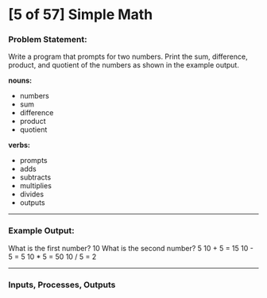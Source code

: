 # [5 of 57] Simple Math

### Problem Statement:
Write a program that prompts for two numbers. Print the sum, difference, product, and quotient of the numbers as shown in the example output.

**nouns:**
* numbers
* sum
* difference
* product
* quotient

**verbs:**
* prompts
* adds
* subtracts
* multiplies
* divides
* outputs

---
### Example Output:

  What is the first number? 10
  What is the second number? 5
  10 + 5 = 15
  10 - 5 = 5
  10 * 5 = 50
  10 / 5 = 2
  
---
### Inputs, Processes, Outputs
